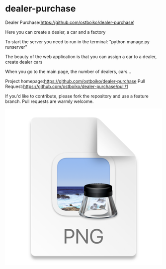 # dealer-purchase

Dealer Purchase(https://github.com/ostboiko/dealer-purchase)

Here you can create a dealer, a car and a factory


To start the server you need to run in the terminal:
"python manage.py runserver"

The beauty of the web application is that you can assign a car to a dealer, create dealer cars

When you go to the main page, the number of dealers, cars...

Project homepage:https://github.com/ostboiko/dealer-purchase
Pull Request:https://github.com/ostboiko/dealer-purchase/pull/1

If you'd like to contribute, please fork the repository and use a feature branch. Pull requests are warmly welcome.


![img.png](img.png)